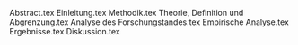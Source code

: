 Abstract.tex
Einleitung.tex
Methodik.tex
Theorie, Definition und Abgrenzung.tex
Analyse des Forschungstandes.tex
Empirische Analyse.tex
Ergebnisse.tex
Diskussion.tex
